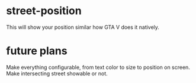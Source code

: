 # street-position
This will show your position similar how GTA V does it natively.

# future plans
Make everything configurable, from text color to size to position on screen.
Make intersecting street showable or not.
